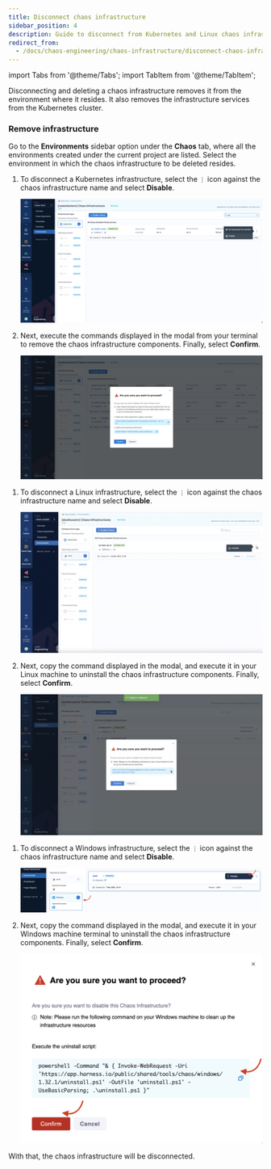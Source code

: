 ```yaml
---
title: Disconnect chaos infrastructure
sidebar_position: 4
description: Guide to disconnect from Kubernetes and Linux chaos infrastructure
redirect_from:
  - /docs/chaos-engineering/chaos-infrastructure/disconnect-chaos-infrastructure
---
```


import Tabs from '@theme/Tabs';
import TabItem from '@theme/TabItem';


Disconnecting and deleting a chaos infrastructure removes it from the environment where it resides. It also removes the infrastructure services from the Kubernetes cluster.

### Remove infrastructure
Go to the **Environments** sidebar option under the **Chaos** tab, where all the environments created under the current project are listed. Select the environment in which the chaos infrastructure to be deleted resides.


<Tabs>
  <TabItem value="Kubernetes">

1. To disconnect a Kubernetes infrastructure, select the `⋮` icon against the chaos infrastructure name and select **Disable**.

    ![Delete Chaos Infra](./static/disconnect-chaos-infrastructure/delete-chaos-infra-short.png)

2. Next, execute the commands displayed in the modal from your terminal to remove the chaos infrastructure components. Finally, select **Confirm**.

    ![Execute Delete Commands](./static/disconnect-chaos-infrastructure/execute-delete-commands.png)


</TabItem>
  <TabItem value="Linux">

1. To disconnect a Linux infrastructure, select the `⋮` icon against the chaos infrastructure name and select **Disable**.

    ![Delete Chaos Infra](./static/disconnect-chaos-infrastructure/12.delete-infra.png)

2. Next, copy the command displayed in the modal, and execute it in your Linux machine to uninstall the chaos infrastructure components. Finally, select **Confirm**.

    ![Execute Delete Command](./static/disconnect-chaos-infrastructure/13.execute-command.png)

</TabItem>
  <TabItem value="Windows">

1. To disconnect a Windows infrastructure, select the `⋮` icon against the chaos infrastructure name and select **Disable**.

    ![Delete Chaos Infra](./static/windows-infrastructure/disable-1.png)

2. Next, copy the command displayed in the modal, and execute it in your Windows machine terminal to uninstall the chaos infrastructure components. Finally, select **Confirm**.

    ![Execute Delete Command](./static/windows-infrastructure/click-confirm-2.png)

</TabItem>
</Tabs>


With that, the chaos infrastructure will be disconnected.